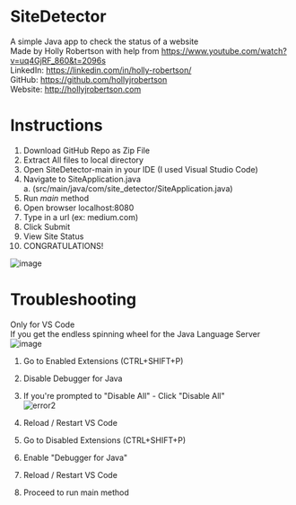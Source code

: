 # SiteDetector
A simple Java app to check the status of a website  
Made by Holly Robertson with help from https://www.youtube.com/watch?v=uq4GjRF_860&t=2096s  
LinkedIn: https://linkedin.com/in/holly-robertson/  
GitHub: https://github.com/hollyjrobertson  
Website: http://hollyjrobertson.com  

# Instructions
1. Download GitHub Repo as Zip File
2. Extract All files to local directory
3. Open SiteDetector-main in your IDE (I used Visual Studio Code)
4. Navigate to SiteApplication.java  
  a. (src/main/java/com/site_detector/SiteApplication.java)
5. Run <i>main</i> method
6. Open browser localhost:8080
7. Type in a url (ex: medium.com)
8. Click Submit
9. View Site Status
10. CONGRATULATIONS!

![image](https://user-images.githubusercontent.com/31171295/128935359-631b4365-d8d6-4e2a-8126-cc0680ff8c91.png)

  
# Troubleshooting  
Only for VS Code  
If you get the endless spinning wheel for the Java Language Server
![image](https://user-images.githubusercontent.com/31171295/128935190-0b5d6869-db77-4a4c-a061-0fb80a406d10.png)
  1. Go to Enabled Extensions (CTRL+SHIFT+P)
  2. Disable Debugger for Java
  3. If you're prompted to "Disable All" - Click "Disable All"  
  ![error2](https://user-images.githubusercontent.com/31171295/128935290-de1f2ab7-d91d-4b17-aacb-3ff06392f8ef.png)

  5. Reload / Restart VS Code
  6. Go to Disabled Extensions (CTRL+SHIFT+P)
  7. Enable "Debugger for Java"
  8. Reload / Restart VS Code
  9. Proceed to run main method
